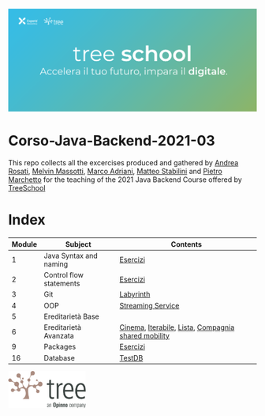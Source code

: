 ![TreeSchool](./assets/treeschool_header.png)

# Corso-Java-Backend-2021-03

This repo collects all the excercises produced and gathered by [Andrea Rosati](https://github.com/Jaeger87), [Melvin Massotti](https://github.com/melvinm99), [Marco Adriani](https://github.com/MrSosu), [Matteo Stabilini](https://github.com/mstab20) and [Pietro Marchetto](https://github.com/pimarchetto) for the teaching of the 2021 Java Backend Course offered by [TreeSchool](https://tree.it/school/)


# Index

| Module | Subject | Contents                                                                                      |
|--------|---------|-------------------------------------------------------------------------------------------|
| 1      | Java Syntax and naming   | [Esercizi](https://github.com/Backend-Developer-School-Tree/Corso-Java-backend-2021-03/tree/main/module_01) |
| 2      | Control flow statements  | [Esercizi](https://github.com/Backend-Developer-School-Tree/Corso-Java-backend-2021-03/tree/main/module_02)|
| 3      | Git  | [Labyrinth](https://github.com/Backend-Developer-School-Tree/Corso-Java-backend-2021-03/tree/main/module_03)|
| 4      | OOP  | [Streaming Service](https://github.com/Backend-Developer-School-Tree/Corso-Java-backend-2021-03/tree/main/module_04/StreamingService)|
| 5      | Ereditarietà Base  | |
| 6      | Ereditarietà Avanzata  | [Cinema](https://github.com/Backend-Developer-School-Tree/Corso-Java-backend-2021-03/tree/main/module_06/Cinema%20(esercizio%20guidato)/src), [Iterabile](https://github.com/Backend-Developer-School-Tree/Corso-Java-backend-2021-03/tree/main/module_06/iterabile), [Lista](https://github.com/Backend-Developer-School-Tree/Corso-Java-backend-2021-03/tree/main/module_06/lista), [Compagnia shared mobility](https://github.com/Backend-Developer-School-Tree/Corso-Java-backend-2021-03/tree/main/module_06/CompagniaSharedMobility)|
| 9      | Packages  | [Esercizi](https://github.com/Backend-Developer-School-Tree/Corso-Java-backend-2021-03/tree/main/module_09/src)|
| 16     | Database  | [TestDB](https://github.com/Backend-Developer-School-Tree/Corso-Java-backend-2021-03/tree/main/module_16/testDB)|

<img src="assets/treelogo.png" height="75">
